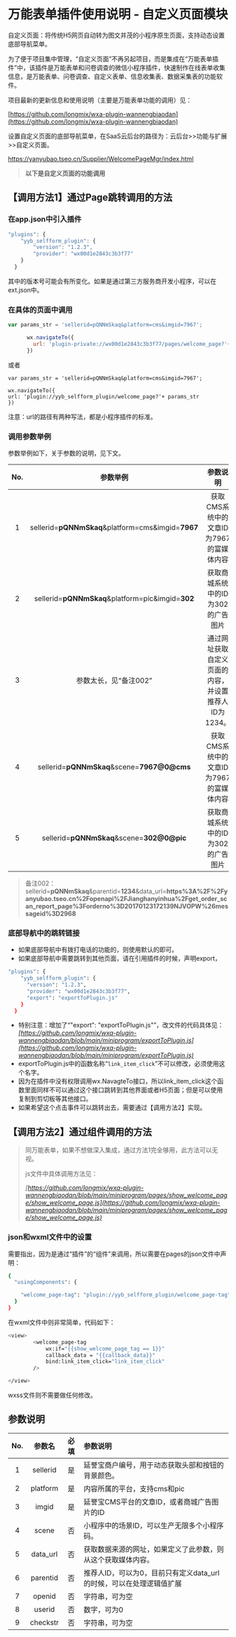 # 万能表单插件使用说明 - 自定义页面模块

自定义页面：将传统H5网页自动转为图文并茂的小程序原生页面</u>，支持动态设置底部导航菜单。

为了便于项目集中管理，“自定义页面”不再另起项目，而是集成在“万能表单插件”中，该插件是万能表单和问卷调查的微信小程序插件，快速制作在线表单收集信息，是万能表单、问卷调查、自定义表单、信息收集表、数据采集表的功能软件。

项目最新的更新信息和使用说明（主要是万能表单功能的调用）见：

[https://github.com/longmix/wxa-plugin-wannengbiaodan](https://github.com/longmix/wxa-plugin-wannengbiaodan)

设置自定义页面的底部导航菜单，在SaaS云后台的路径为：云后台>>功能与扩展>>自定义页面。

https://yanyubao.tseo.cn/Supplier/WelcomePageMgr/index.html

> **以下是自定义页面的功能调用**

## 【调用方法1】通过Page跳转调用的方法

### 在app.json中引入插件

```javascript
"plugins": {
    "yyb_selfform_plugin": {
        "version": "1.2.3",
        "provider": "wx00d1e2843c3b3f77" 
    }
  }
```

其中的版本号可能会有所变化。如果是通过第三方服务商开发小程序，可以在ext.json中。

### 在具体的页面中调用

```javascript
var params_str = 'sellerid=pQNNmSkaq&platform=cms&imgid=7967';

      wx.navigateTo({
        url: 'plugin-private://wx00d1e2843c3b3f77/pages/welcome_page?'+ params_str  
      })
```

或者

```
var params_str = 'sellerid=pQNNmSkaq&platform=cms&imgid=7967';

wx.navigateTo({
url: 'plugin://yyb_selfform_plugin/welcome_page?'+ params_str
})
```

注意：url的路径有两种写法，都是小程序插件的标准。

### 调用参数举例

参数举例如下，关于参数的说明，见下文。


| No. | 参数举例 | 参数说明 |
| :-: | :-: | :-: |
| 1 | sellerid=**pQNNmSkaq**&platform=cms&imgid=**7967** | 获取CMS系统中的文章ID为7967的富媒体内容 |
| 2 | sellerid=**pQNNmSkaq**&platform=pic&imgid=**302** | 获取商城系统中的ID为302的广告图片 |
| 3 | 参数太长，见“备注002” | 通过网址获取自定义页面的内容，并设置推荐人ID为1234。 |
| 4 | sellerid=**pQNNmSkaq**&scene=**7967@0@cms** | 获取CMS系统中的文章ID为7967的富媒体内容 |
| 5 | sellerid=**pQNNmSkaq**&scene=**302@0@pic** | 获取商城系统中的ID为302的广告图片 |

> 备注002： sellerid=**pQNNmSkaq**&parentid=**1234**&data_url=**https%3A%2F%2Fyanyubao.tseo.cn%2Fopenapi%2FJianghanyinhua%2Fget_order_scan_report_page%3Forderno%3D20170123172139NJVOPW%26messageid%3D2968**

### 底部导航中的跳转链接

* 如果底部导航中有拨打电话的功能的，则使用默认的即可。
* 如果底部导航中需要跳转到其他页面，请在引用插件的时候，声明export，

```bash
"plugins": {
    "yyb_selfform_plugin": {
      "version": "1.2.3",
      "provider": "wx00d1e2843c3b3f77",
      "export": "exportToPlugin.js"
    }
  }
```

* 特别注意：增加了“"export": "exportToPlugin.js"”，改文件的代码具体见：
  *[https://github.com/longmix/wxa-plugin-wannengbiaodan/blob/main/miniprogram/exportToPlugin.js](https://github.com/longmix/wxa-plugin-wannengbiaodan/blob/main/miniprogram/exportToPlugin.js)*
* exportToPlugin.js中的函数名称“`link_item_click`”不可以修改，必须使用这个名字。
* 因为在插件中没有权限调用wx.NavagteTo接口，所以link_item_click这个函数里面同样不可以通过这个接口跳转到其他界面或者H5页面；但是可以使用复制到剪切板等其他接口。
* 如果希望这个点击事件可以跳转出去，需要通过【调用方法2】实现。


## 【调用方法2】通过组件调用的方法

> 同万能表单，如果不想做深入集成，通过方法1完全够用，此方法可以无视。
>
> js文件中具体调用方法见：
>
> *[https://github.com/longmix/wxa-plugin-wannengbiaodan/blob/main/miniprogram/pages/show_welcome_page/show_welcome_page.js](https://github.com/longmix/wxa-plugin-wannengbiaodan/blob/main/miniprogram/pages/show_welcome_page/show_welcome_page.js)*

### json和wxml文件中的设置

需要指出，因为是通过“插件”的“组件”来调用，所以需要在pages的json文件中声明：

```bash
{
  "usingComponents": {

    "welcome_page-tag": "plugin://yyb_selfform_plugin/welcome_page-tag"
  }
}
```

在wxml文件中则非常简单，代码如下：

```bash
<view>
		<welcome_page-tag  
			wx:if="{{show_welcome_page_tag == 1}}"
			callback_data = "{{callback_data}}"
			bind:link_item_click="link_item_click"
		/>

</view>
```

wxss文件则不需要做任何修改。

## 参数说明


| No. | 参数名 | 必填 | 参数说明 |
| :-: | :-: | :-: | :- |
| 1 | sellerid | 是 | 延誉宝商户编号，用于动态获取头部和按钮的背景颜色。 |
| 2 | platform | 是 | 内容所属的平台，支持cms和pic |
| 3 | imgid | 是 | 延誉宝CMS平台的文章ID，或者商城广告图片的ID |
| 4 | scene | 否 | 小程序中的场景ID，可以生产无限多个小程序码。 |
| 5 | data_url | 否 | 获取数据来源的网址，如果定义了此参数，则从这个获取媒体内容。 |
| 6 | parentid | 否 | 推荐人ID，可以为0，目前只有定义data_url的时候，可以在处理逻辑值扩展 |
| 7 | openid | 否 | 字符串，可为空 |
| 8 | userid | 否 | 数字，可为0 |
| 9 | checkstr | 否 | 字符串，可为空 |
